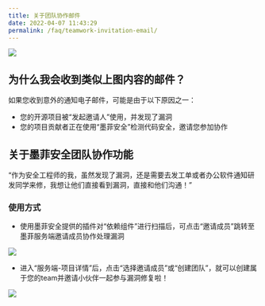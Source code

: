 ```yaml
---
title: 关于团队协作邮件
date: 2022-04-07 11:43:29
permalink: /faq/teamwork-invitation-email/
---
```


![](https://murphysec-doc-1257309290.cos.ap-beijing.myqcloud.com/2022/04/08/16493925513132.jpg)


## 为什么我会收到类似上图内容的邮件？

如果您收到意外的通知电子邮件，可能是由于以下原因之一：

- 您的开源项目被“发起邀请人”使用，并发现了漏洞
- 您的项目贡献者正在使用“墨菲安全”检测代码安全，邀请您参加协作


## 关于墨菲安全团队协作功能

“作为安全工程师的我，虽然发现了漏洞，还是需要去发工单或者办公软件通知研发同学来修，我想让他们直接看到漏洞，直接和他们沟通！”


### 使用方式

- 使用墨菲安全提供的插件对“依赖组件”进行扫描后，可点击“邀请成员”跳转至墨菲服务端邀请成员协作处理漏洞

![](https://murphysec-doc-1257309290.cos.ap-beijing.myqcloud.com/2022/04/08/16493926946357.jpg)

- 进入“服务端-项目详情”后，点击“选择邀请成员”或“创建团队”，就可以创建属于您的team并邀请小伙伴一起参与漏洞修复啦！

![](https://murphysec-doc-1257309290.cos.ap-beijing.myqcloud.com/2022/04/08/16493927042543.jpg)